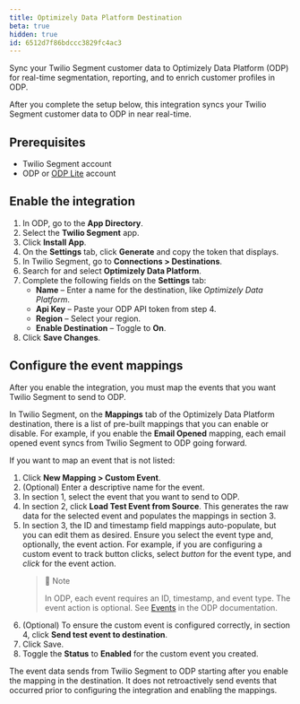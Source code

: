 ```yaml
---
title: Optimizely Data Platform Destination
beta: true
hidden: true
id: 6512d7f86bdccc3829fc4ac3
---
```


Sync your Twilio Segment customer data to Optimizely Data Platform (ODP) for real-time segmentation, reporting, and to enrich customer profiles in ODP.

After you complete the setup below, this integration syncs your Twilio Segment customer data to ODP in near real-time.

Prerequisites
-------------

*   Twilio Segment account
*   ODP or [ODP Lite](https://support.optimizely.com/hc/en-us/articles/8359093735309-Welcome-to-ODP-Lite) account

Enable the integration
----------------------

1.  In ODP, go to the **App Directory**.
2.  Select the **Twilio Segment** app.
3.  Click **Install App**.
4.  On the **Settings** tab, click **Generate** and copy the token that displays.
5.  In Twilio Segment, go to **Connections > Destinations**.
6.  Search for and select **Optimizely Data Platform**.
7.  Complete the following fields on the **Settings** tab:
	- **Name** – Enter a name for the destination, like _Optimizely Data Platform_.
	- **Api Key** – Paste your ODP API token from step 4.
	- **Region** – Select your region.
	- **Enable Destination** – Toggle to **On**.
8.	Click **Save Changes**.

Configure the event mappings
----------------------------
After you enable the integration, you must map the events that you want Twilio Segment to send to ODP.

In Twilio Segment, on the **Mappings** tab of the Optimizely Data Platform destination, there is a list of pre-built mappings that you can enable or disable. For example, if you enable the **Email Opened** mapping, each email opened event syncs from Twilio Segment to ODP going forward.

If you want to map an event that is not listed:
1. Click **New Mapping > Custom Event**.
2. (Optional) Enter a descriptive name for the event.
3. In section 1, select the event that you want to send to ODP.
4. In section 2, click **Load Test Event from Source**. This generates the raw data for the selected event and populates the mappings in section 3.
5. In section 3, the ID and timestamp field mappings auto-populate, but you can edit them as desired. Ensure you select the event type and, optionally, the event action. For example, if you are configuring a custom event to track button clicks, select _button_ for the event type, and _click_ for the event action.
   > 📘 Note
   > 
   > In ODP, each event requires an ID, timestamp, and event type. The event action is optional. See [Events](https://docs.developers.optimizely.com/optimizely-data-platform/docs/thebasics-events) in the ODP documentation.
6. (Optional) To ensure the custom event is configured correctly, in section 4, click **Send test event to destination**.
7. Click Save.
8. Toggle the **Status** to **Enabled** for the custom event you created.

The event data sends from Twilio Segment to ODP starting after you enable the mapping in the destination. It does not retroactively send events that occurred prior to configuring the integration and enabling the mappings.

